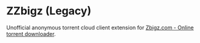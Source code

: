 # ZZbigz (Legacy)
Unofficial anonymous torrent cloud client extension for [Zbigz.com - Online torrent downloader](https://api.zbigz.com/?ref=zhvjmkbx).
